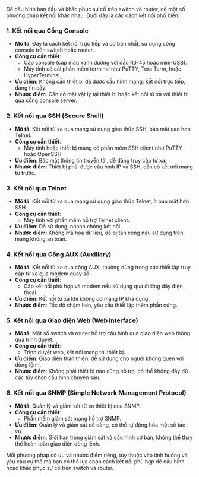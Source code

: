 Để cấu hình ban đầu và khắc phục sự cố trên switch và router, có một số phương pháp kết nối khác nhau. Dưới đây là các cách kết nối phổ biến:

### 1. **Kết nối qua Cổng Console**
   - **Mô tả**: Đây là cách kết nối trực tiếp và cơ bản nhất, sử dụng cổng console trên switch hoặc router.
   - **Công cụ cần thiết**:
     - Cáp console (cáp màu xanh dương với đầu RJ-45 hoặc mini-USB).
     - Máy tính có cài phần mềm terminal như PuTTY, Tera Term, hoặc HyperTerminal.
   - **Ưu điểm**: Không cần thiết bị đã được cấu hình mạng; kết nối trực tiếp, đáng tin cậy.
   - **Nhược điểm**: Cần có mặt vật lý tại thiết bị hoặc kết nối từ xa với thiết bị qua cổng console server.

### 2. **Kết nối qua SSH (Secure Shell)**
   - **Mô tả**: Kết nối từ xa qua mạng sử dụng giao thức SSH, bảo mật cao hơn Telnet.
   - **Công cụ cần thiết**:
     - Máy tính hoặc thiết bị mạng có phần mềm SSH client như PuTTY hoặc OpenSSH.
   - **Ưu điểm**: Bảo mật thông tin truyền tải, dễ dàng truy cập từ xa.
   - **Nhược điểm**: Thiết bị phải được cấu hình IP và SSH, cần có kết nối mạng từ trước.

### 3. **Kết nối qua Telnet**
   - **Mô tả**: Kết nối từ xa qua mạng sử dụng giao thức Telnet, ít bảo mật hơn SSH.
   - **Công cụ cần thiết**:
     - Máy tính với phần mềm hỗ trợ Telnet client.
   - **Ưu điểm**: Dễ sử dụng, nhanh chóng kết nối.
   - **Nhược điểm**: Không mã hóa dữ liệu, dễ bị tấn công nếu sử dụng trên mạng không an toàn.

### 4. **Kết nối qua Cổng AUX (Auxiliary)**
   - **Mô tả**: Kết nối từ xa qua cổng AUX, thường dùng trong các thiết lập truy cập từ xa qua modem quay số.
   - **Công cụ cần thiết**:
     - Cáp kết nối phù hợp và modem nếu sử dụng qua đường dây điện thoại.
   - **Ưu điểm**: Kết nối từ xa khi không có mạng IP khả dụng.
   - **Nhược điểm**: Tốc độ chậm hơn, yêu cầu thiết lập thêm phần cứng.

### 5. **Kết nối qua Giao diện Web (Web Interface)**
   - **Mô tả**: Một số switch và router hỗ trợ cấu hình qua giao diện web thông qua trình duyệt.
   - **Công cụ cần thiết**:
     - Trình duyệt web, kết nối mạng tới thiết bị.
   - **Ưu điểm**: Giao diện thân thiện, dễ sử dụng cho người không quen với dòng lệnh.
   - **Nhược điểm**: Không phải thiết bị nào cũng hỗ trợ, có thể không đầy đủ các tùy chọn cấu hình chuyên sâu.

### 6. **Kết nối qua SNMP (Simple Network Management Protocol)**
   - **Mô tả**: Quản lý và giám sát từ xa thiết bị qua SNMP.
   - **Công cụ cần thiết**:
     - Phần mềm giám sát mạng hỗ trợ SNMP.
   - **Ưu điểm**: Quản lý và giám sát dễ dàng, có thể tự động hóa một số tác vụ.
   - **Nhược điểm**: Giới hạn trong giám sát và cấu hình cơ bản, không thể thay thế hoàn toàn giao diện dòng lệnh.

Mỗi phương pháp có ưu và nhược điểm riêng, tùy thuộc vào tình huống và yêu cầu cụ thể mà bạn có thể lựa chọn cách kết nối phù hợp để cấu hình hoặc khắc phục sự cố trên switch và router.
